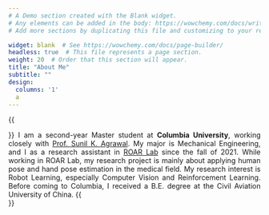 ```yaml
---
# A Demo section created with the Blank widget.
# Any elements can be added in the body: https://wowchemy.com/docs/writing-markdown-latex/
# Add more sections by duplicating this file and customizing to your requirements.

widget: blank  # See https://wowchemy.com/docs/page-builder/
headless: true  # This file represents a page section.
weight: 20  # Order that this section will appear.
title: "About Me"
subtitle: ""
design:
  columns: '1'
  a
---
```


{{<div style="text-align: justify">}} I am a second-year Master student at **Columbia University**, working closely with [Prof. Sunil K. Agrawal](https://www.engineering.columbia.edu/faculty/sunil-agrawal). My major is Mechanical Engineering, and I as a research assistant in [ROAR Lab](https://roar.me.columbia.edu/) since the fall of 2021. While working in ROAR Lab, my research project is mainly about applying human pose and hand pose estimation in the medical field. My research interest is Robot Learning, especially Computer Vision and Reinforcement Learning. Before coming to Columbia, I received a B.E. degree at the Civil Aviation University of China.  {{</div>}}
